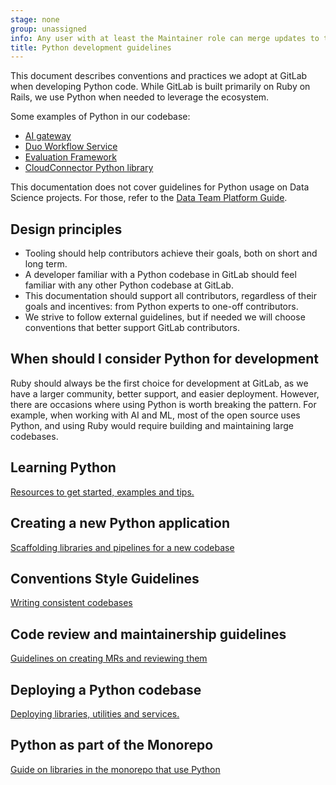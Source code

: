 ```yaml
---
stage: none
group: unassigned
info: Any user with at least the Maintainer role can merge updates to this content. For details, see https://docs.gitlab.com/development/development_processes/#development-guidelines-review.
title: Python development guidelines
---
```


This document describes conventions and practices we adopt at GitLab when developing Python code. While GitLab is built
primarily on Ruby on Rails, we use Python when needed to leverage the ecosystem.

Some examples of Python in our codebase:

- [AI gateway](https://gitlab.com/gitlab-org/modelops/applied-ml/code-suggestions/ai-assist/-/tree/main/ai_gateway)
- [Duo Workflow Service](https://gitlab.com/gitlab-org/duo-workflow/duo-workflow-service)
- [Evaluation Framework](https://gitlab.com/gitlab-org/modelops/ai-model-validation-and-research/ai-evaluation/prompt-library)
- [CloudConnector Python library](https://gitlab.com/gitlab-org/cloud-connector/gitlab-cloud-connector/-/tree/main/src/python)

This documentation does not cover guidelines for Python usage on Data Science projects. For those, refer to the [Data Team Platform Guide](https://handbook.gitlab.com/handbook/enterprise-data/platform/python-guide/).

## Design principles

- Tooling should help contributors achieve their goals, both on short and long term.
- A developer familiar with a Python codebase in GitLab should feel familiar with any other Python codebase at GitLab.
- This documentation should support all contributors, regardless of their goals and incentives: from Python experts to one-off contributors.
- We strive to follow external guidelines, but if needed we will choose conventions that better support GitLab contributors.

## When should I consider Python for development

Ruby should always be the first choice for development at GitLab, as we have a larger community, better support, and easier deployment. However, there are occasions where using Python is worth breaking the pattern. For example,
when working with AI and ML, most of the open source uses Python, and using Ruby would require building and maintaining
large codebases.

## Learning Python

[Resources to get started, examples and tips.](getting_started.md)

## Creating a new Python application

[Scaffolding libraries and pipelines for a new codebase](create_project.md)

## Conventions Style Guidelines

[Writing consistent codebases](styleguide.md)

## Code review and maintainership guidelines

[Guidelines on creating MRs and reviewing them](maintainership.md)

## Deploying a Python codebase

[Deploying libraries, utilities and services.](deployment.md)

## Python as part of the Monorepo

[Guide on libraries in the monorepo that use Python](monorepo.md)

